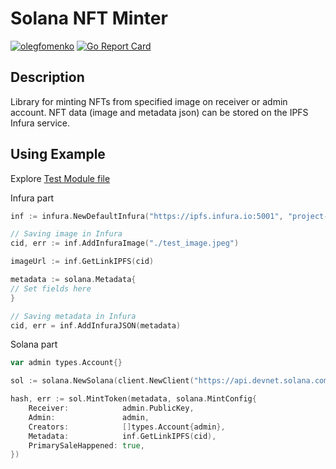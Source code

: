 # Solana NFT Minter

[![olegfomenko](https://circleci.com/gh/olegfomenko/solana-nft-minter.svg?style=shield)](https://circleci.com/gh/olegfomenko/solana-nft-minter)
[![Go Report Card](https://goreportcard.com/badge/github.com/olegfomenko/solana-nft-minter?v=lastCommitID)](https://goreportcard.com/report/github.com/olegfomenko/solana-nft-minter?v=lastCommitID)


## Description

Library for minting NFTs from specified image on receiver or admin account. NFT data (image and metadata json) can be
stored on the IPFS Infura service.

## Using Example

Explore [Test Module file](./main_test.go)

Infura part

```go
inf := infura.NewDefaultInfura("https://ipfs.infura.io:5001", "project-id", "project-secret")

// Saving image in Infura
cid, err := inf.AddInfuraImage("./test_image.jpeg")

imageUrl := inf.GetLinkIPFS(cid)

metadata := solana.Metadata{
// Set fields here
}

// Saving metadata in Infura
cid, err = inf.AddInfuraJSON(metadata)
```

Solana part

```go
var admin types.Account{}

sol := solana.NewSolana(client.NewClient("https://api.devnet.solana.com"))

hash, err := sol.MintToken(metadata, solana.MintConfig{
    Receiver:            admin.PublicKey,
    Admin:               admin,
    Creators:            []types.Account{admin},
    Metadata:            inf.GetLinkIPFS(cid),
    PrimarySaleHappened: true,
})
```